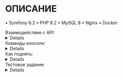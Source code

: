 # ОПИСАНИЕ 

• Symfony 6.2
• PHP 8.2
• MySQL 8
• Nginx
• Docker


<summary>Взаимодействие с API:</summary>
<details>
  
- `book/create/{book_json}` Принимает JSON строку содержащую title, releaseDate, bookPublisher, bookAuthor.
- `book/all` Возвращает JSON (поля книг, авторы, издатели).
- `book/delete/{id}` Принимает id книги.

- `author/create/{author_json}` Принимает JSON строку содержащую name, surname, books_ids[].
- `author/delete/{id}` Принимает id автора.

- `publisher/create/{publisher_json}` Принимает JSON строку содержащую name, address, books_ids[].
- `publisher/update/{publisher_json}` Принимает JSON строку содержащую (опционально) name, (опционально) address, (опционально) books_ids[].
- `publisher/delete/{id}` Принимает id издателя.
</details>

<summary>Команды консоли:</summary>
<details>
  
  - `TestDataGen` Команда по наполнению БД тестовыми данными (несколько авторов/книг/издательств) 
  - `CleanupAuthorsCommand` Команда по удалению всех авторов, у которых нет книг

</details>

<summary>Как поднять:</summary>
<details>
  
- Репозиторий скачать и поместить в домашнюю директорию пользователя 
- Настраиваем `.env`
- Запускаем билд `docker-compose up -d --build`
- Делаем миграции `php bin/console doctrine:migrations:migrate`

Стандартный url `http://127.0.0.1`
</details>

<summary>Тестовое задание</summary>
<details>
Тестовое задание

Требования
• Symfony 6 или 7
• Doctrine ORM
• Без нативных запросов SQL
• MySQL
• Документация по установке и запуску (можно в readme.md)

Спецификация
Сущности:
• Книга (наименование, год издания, издатель (MtO), автор(MtM))
• Автор (имя, фамилия, книги (MtM))
• Издатель (наименование, адрес, книги (OtM))

HTTP API (пользовательские интерфейсы не нужны):
• Получение всех книг (помимо полей книги, возвращать фамилию автора и наименование издательства)
• Создание нового автора
• Создание книги с привязкой к существующему автору
• Редактирование издателя
• Удаление книги/автора/издателя

Symfony команды:
• Команда по наполнению БД тестовыми данными (несколько авторов/книг/издательств)
• Команда по удалению всех авторов, у которых нет книг
</details>
